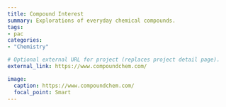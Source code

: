 ```yaml
---
title: Compound Interest
summary: Explorations of everyday chemical compounds.
tags:
- pac
categories: 
- "Chemistry"

# Optional external URL for project (replaces project detail page).
external_link: https://www.compoundchem.com/

image:
  caption: https://www.compoundchem.com/
  focal_point: Smart
---
```

